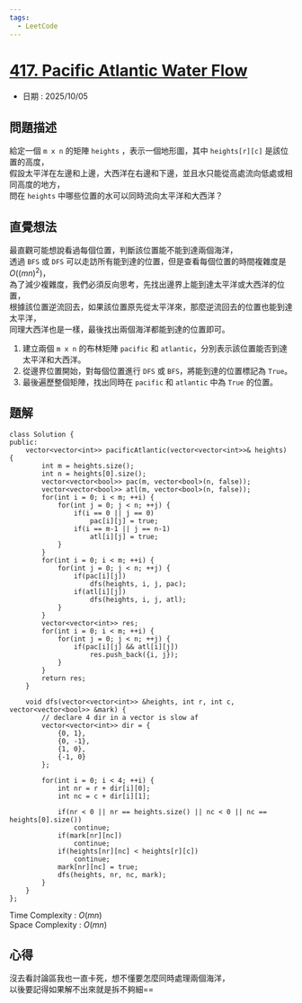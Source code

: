 ```yaml
---
tags:
  - LeetCode
---
```


# [417. Pacific Atlantic Water Flow](https://leetcode.com/problems/pacific-atlantic-water-flow/description/)  

+ 日期 : 2025/10/05  

## 問題描述  

給定一個 `m x n` 的矩陣 `heights` ，表示一個地形圖，其中 `heights[r][c]` 是該位置的高度，  
假設太平洋在左邊和上邊，大西洋在右邊和下邊，並且水只能從高處流向低處或相同高度的地方，  
問在 `heights` 中哪些位置的水可以同時流向太平洋和大西洋？  

## 直覺想法  

最直觀可能想說看過每個位置，判斷該位置能不能到達兩個海洋，  
透過 `BFS` 或 `DFS` 可以走訪所有能到達的位置，但是查看每個位置的時間複雜度是 $O((mn)^2)$，  
為了減少複雜度，我們必須反向思考，先找出邊界上能到達太平洋或大西洋的位置，  
根據該位置逆流回去，如果該位置原先從太平洋來，那麼逆流回去的位置也能到達太平洋，  
同理大西洋也是一樣，最後找出兩個海洋都能到達的位置即可。  

1. 建立兩個 `m x n` 的布林矩陣 `pacific` 和 `atlantic`，分別表示該位置能否到達太平洋和大西洋。  
2. 從邊界位置開始，對每個位置進行 `DFS` 或 `BFS`，將能到達的位置標記為 `True`。  
3. 最後遍歷整個矩陣，找出同時在 `pacific` 和 `atlantic` 中為 `True` 的位置。  

## 題解  

```cpp=
class Solution {
public:
    vector<vector<int>> pacificAtlantic(vector<vector<int>>& heights) {
        int m = heights.size();
        int n = heights[0].size();
        vector<vector<bool>> pac(m, vector<bool>(n, false));
        vector<vector<bool>> atl(m, vector<bool>(n, false));
        for(int i = 0; i < m; ++i) {
            for(int j = 0; j < n; ++j) {
                if(i == 0 || j == 0)
                    pac[i][j] = true;
                if(i == m-1 || j == n-1)
                    atl[i][j] = true;
            }
        }
        for(int i = 0; i < m; ++i) {
            for(int j = 0; j < n; ++j) {
                if(pac[i][j])
                    dfs(heights, i, j, pac);
                if(atl[i][j])
                    dfs(heights, i, j, atl);
            }
        }
        vector<vector<int>> res;
        for(int i = 0; i < m; ++i) {
            for(int j = 0; j < n; ++j) {
                if(pac[i][j] && atl[i][j])
                    res.push_back({i, j});
            }
        }
        return res;
    }

    void dfs(vector<vector<int>> &heights, int r, int c, vector<vector<bool>> &mark) {
        // declare 4 dir in a vector is slow af
        vector<vector<int>> dir = {
            {0, 1},
            {0, -1},
            {1, 0},
            {-1, 0}
        };

        for(int i = 0; i < 4; ++i) {
            int nr = r + dir[i][0];
            int nc = c + dir[i][1];

            if(nr < 0 || nr == heights.size() || nc < 0 || nc == heights[0].size())
                continue;
            if(mark[nr][nc])
                continue;
            if(heights[nr][nc] < heights[r][c])
                continue;
            mark[nr][nc] = true;
            dfs(heights, nr, nc, mark);
        }
    }
};
```

Time Complexity : $O(mn)$  
Space Complexity : $O(mn)$  

## 心得  

沒去看討論區我也一直卡死，想不懂要怎麼同時處理兩個海洋，  
以後要記得如果解不出來就是拆不夠細==  

